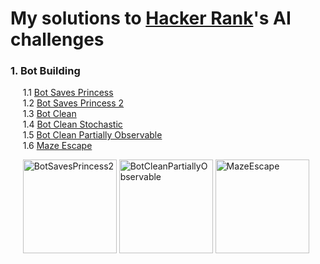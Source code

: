 # My solutions to [Hacker Rank](https://www.hackerrank.com/domains/ai)'s AI challenges

### **1. Bot Building**
&nbsp;&nbsp;&nbsp;&nbsp;   1.1 [Bot Saves Princess](https://github.com/AlmeidaAlin3/HackerRank_Challenges_Artificial_Intelligence/blob/main/1_BotSavesPrincess/BotSavesPrincess.py)  
&nbsp;&nbsp;&nbsp;&nbsp;   1.2 [Bot Saves Princess 2](https://github.com/AlmeidaAlin3/HackerRank_Challenges_Artificial_Intelligence/blob/main/2_BotSavesPrincess2/BotSavesPrincess2.py)  
&nbsp;&nbsp;&nbsp;&nbsp;   1.3 [Bot Clean](https://github.com/AlmeidaAlin3/HackerRank_Challenges_Artificial_Intelligence/blob/main/3_BotClean/BotClean.py)  
&nbsp;&nbsp;&nbsp;&nbsp;   1.4 [Bot Clean Stochastic](https://github.com/AlmeidaAlin3/HackerRank_Challenges_Artificial_Intelligence/blob/main/4_BotCleanStochastic/BotCleanStochastic.py)  
&nbsp;&nbsp;&nbsp;&nbsp;   1.5 [Bot Clean Partially Observable](https://github.com/AlmeidaAlin3/HackerRank_Challenges_Artificial_Intelligence/blob/main/5_BotCleanPartiallyObservable/BotCleanPartiallyObservable.py)  
&nbsp;&nbsp;&nbsp;&nbsp;   1.6 [Maze Escape](https://github.com/AlmeidaAlin3/HackerRank_Challenges_Artificial_Intelligence/blob/main/6_MazeEscape/MazeEscape.py)  

&nbsp;&nbsp;&nbsp;&nbsp; [<img src="https://github.com/AlmeidaAlin3/HackerRank_Challenges_Artificial_Intelligence/blob/main/2_BotSavesPrincess2/BotSavesPrincess2.gif?raw=true" title="BotSavesPrincess2" alt="BotSavesPrincess2" height="150">](https://github.com/AlmeidaAlin3/HackerRank_Challenges_Artificial_Intelligence/blob/main/2_BotSavesPrincess2/BotSavesPrincess2.py)    [<img src="https://github.com/AlmeidaAlin3/HackerRank_Challenges_Artificial_Intelligence/blob/main/5_BotCleanPartiallyObservable/BotCleanPartiallyObservable.gif?raw=true" title="BotCleanPartiallyObservable" alt="BotCleanPartiallyObservable" height="150">](https://github.com/AlmeidaAlin3/HackerRank_Challenges_Artificial_Intelligence/blob/main/5_BotCleanPartiallyObservable/BotCleanPartiallyObservable.py)    [<img src="https://github.com/AlmeidaAlin3/HackerRank_Challenges_Artificial_Intelligence/blob/main/6_MazeEscape/MazeEscape.gif?raw=true" title="BotCleanPartiallyObservable" alt="MazeEscape" height="150">](https://github.com/AlmeidaAlin3/HackerRank_Challenges_Artificial_Intelligence/blob/main/6_MazeEscape/MazeEscape.py)  
 
